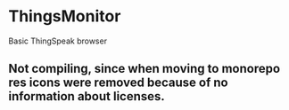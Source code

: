 # ThingsMonitor
Basic ThingSpeak browser

## Not compiling, since when moving to monorepo res icons were removed because of no information about licenses.
